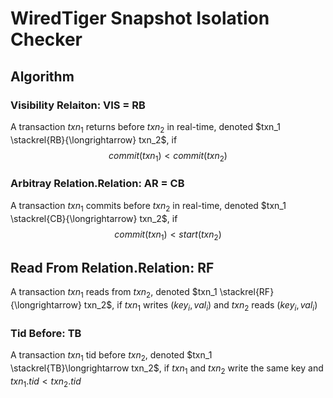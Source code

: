 # WiredTiger Snapshot Isolation Checker



## Algorithm

### Visibility Relaiton: VIS = RB

A transaction $txn_1$ returns before $txn_2$ in real-time, denoted $txn_1 \stackrel{RB}{\longrightarrow} txn_2$, if
$$
commit(txn_1)<commit(txn_2)
$$

### Arbitray Relation.Relation: AR = CB

A transaction $txn_1$ commits before $txn_2$ in real-time, denoted $txn_1 \stackrel{CB}{\longrightarrow} txn_2$, if
$$
commit(txn_1)<start(txn_2)
$$

## Read From Relation.Relation: RF

A transaction $txn_1$ reads from $txn_2$, denoted $txn_1 \stackrel{RF}{\longrightarrow} txn_2$, if $txn_1$ writes $(key_i,val_i)$ and $txn_2$ reads $(key_i, val_i)$

 

### Tid Before: TB

A transaction $txn_1$ tid before $txn_2$, denoted $txn_1 \stackrel{TB}\longrightarrow txn_2$, if $txn_1$ and $txn_2$ write the same key and $txn_1.tid < txn_2.tid$



